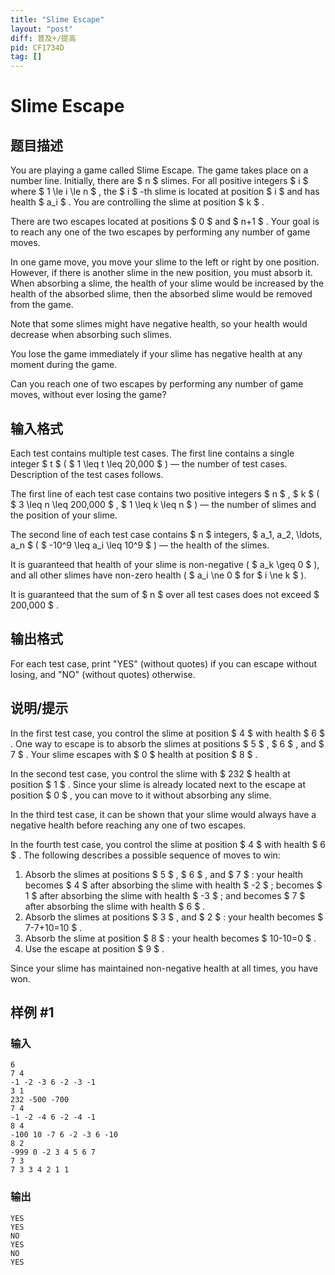 ```yaml
---
title: "Slime Escape"
layout: "post"
diff: 普及+/提高
pid: CF1734D
tag: []
---
```


# Slime Escape

## 题目描述

You are playing a game called Slime Escape. The game takes place on a number line. Initially, there are $ n $ slimes. For all positive integers $ i $ where $ 1 \le i \le n $ , the $ i $ -th slime is located at position $ i $ and has health $ a_i $ . You are controlling the slime at position $ k $ .

There are two escapes located at positions $ 0 $ and $ n+1 $ . Your goal is to reach any one of the two escapes by performing any number of game moves.

In one game move, you move your slime to the left or right by one position. However, if there is another slime in the new position, you must absorb it. When absorbing a slime, the health of your slime would be increased by the health of the absorbed slime, then the absorbed slime would be removed from the game.

Note that some slimes might have negative health, so your health would decrease when absorbing such slimes.

You lose the game immediately if your slime has negative health at any moment during the game.

Can you reach one of two escapes by performing any number of game moves, without ever losing the game?

## 输入格式

Each test contains multiple test cases. The first line contains a single integer $ t $ ( $ 1 \leq t \leq 20\,000 $ ) — the number of test cases. Description of the test cases follows.

The first line of each test case contains two positive integers $ n $ , $ k $ ( $ 3 \leq n \leq 200\,000 $ , $ 1 \leq k \leq n $ ) — the number of slimes and the position of your slime.

The second line of each test case contains $ n $ integers, $ a_1, a_2, \ldots, a_n $ ( $ -10^9 \leq a_i \leq 10^9 $ ) — the health of the slimes.

It is guaranteed that health of your slime is non-negative ( $ a_k \geq 0 $ ), and all other slimes have non-zero health ( $ a_i \ne 0 $ for $ i \ne k $ ).

It is guaranteed that the sum of $ n $ over all test cases does not exceed $ 200\,000 $ .

## 输出格式

For each test case, print "YES" (without quotes) if you can escape without losing, and "NO" (without quotes) otherwise.

## 说明/提示

In the first test case, you control the slime at position $ 4 $ with health $ 6 $ . One way to escape is to absorb the slimes at positions $ 5 $ , $ 6 $ , and $ 7 $ . Your slime escapes with $ 0 $ health at position $ 8 $ .

In the second test case, you control the slime with $ 232 $ health at position $ 1 $ . Since your slime is already located next to the escape at position $ 0 $ , you can move to it without absorbing any slime.

In the third test case, it can be shown that your slime would always have a negative health before reaching any one of two escapes.

In the fourth test case, you control the slime at position $ 4 $ with health $ 6 $ . The following describes a possible sequence of moves to win:

1. Absorb the slimes at positions $ 5 $ , $ 6 $ , and $ 7 $ : your health becomes $ 4 $ after absorbing the slime with health $ -2 $ ; becomes $ 1 $ after absorbing the slime with health $ -3 $ ; and becomes $ 7 $ after absorbing the slime with health $ 6 $ .
2. Absorb the slimes at positions $ 3 $ , and $ 2 $ : your health becomes $ 7-7+10=10 $ .
3. Absorb the slime at position $ 8 $ : your health becomes $ 10-10=0 $ .
4. Use the escape at position $ 9 $ .

Since your slime has maintained non-negative health at all times, you have won.

## 样例 #1

### 输入

```
6
7 4
-1 -2 -3 6 -2 -3 -1
3 1
232 -500 -700
7 4
-1 -2 -4 6 -2 -4 -1
8 4
-100 10 -7 6 -2 -3 6 -10
8 2
-999 0 -2 3 4 5 6 7
7 3
7 3 3 4 2 1 1
```

### 输出

```
YES
YES
NO
YES
NO
YES
```

